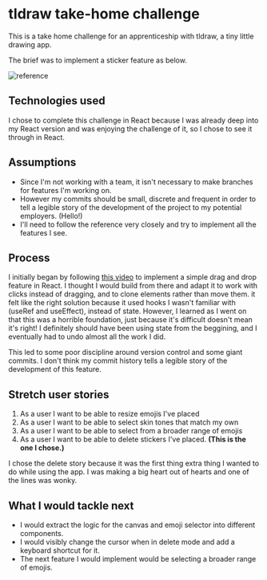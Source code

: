 # tldraw take-home challenge

This is a take home challenge for an apprenticeship with tldraw, a tiny little drawing app.

The brief was to implement a sticker feature as below.

![reference](https://github.com/tldraw/tldraw-takehome/raw/main/reference.gif) 

## Technologies used

I chose to complete this challenge in React because I was already deep into my React version and was enjoying the challenge of it, so I chose to see it through in React.

## Assumptions

- Since I'm not working with a team, it isn't necessary to make branches for features I'm working on.
- However my commits should be small, discrete and frequent in order to tell a legible story of the development of the project to my potential employers. (Hello!)
- I'll need to follow the reference very closely and try to implement all the features I see.

## Process

I initially began by following [this video](https://youtu.be/ZcDWyVj6-uU) to implement a simple drag and drop feature in React. I thought I would build from there and adapt it to work with clicks instead of dragging, and to clone elements rather than move them. it felt like the right solution because it used hooks I wasn't familiar with (useRef and useEffect), instead of state. However, I learned as I went on that this was a horrible foundation, just because it's difficult doesn't mean it's right! I definitely should have been using state from the beggining, and I eventually had to undo almost all the work I did.

This led to some poor discipline around version control and some giant commits. I don't think my commit history tells a legible story of the development of this feature.

## Stretch user stories

1. As a user I want to be able to resize emojis I've placed
2. As a user I want to be able to select skin tones that match my own
3. As a user I want to be able to select from a broader range of emojis
4. As a user I want to be able to delete stickers I've placed. **(This is the one I chose.)**

I chose the delete story because it was the first thing extra thing I wanted to do while using the app. I was making a big heart out of hearts and one of the lines was wonky.

## What I would tackle next

- I would extract the logic for the canvas and emoji selector into different components.
- I would visibly change the cursor when in delete mode and add a keyboard shortcut for it.
- The next feature I would implement would be selecting a broader range of emojis.
